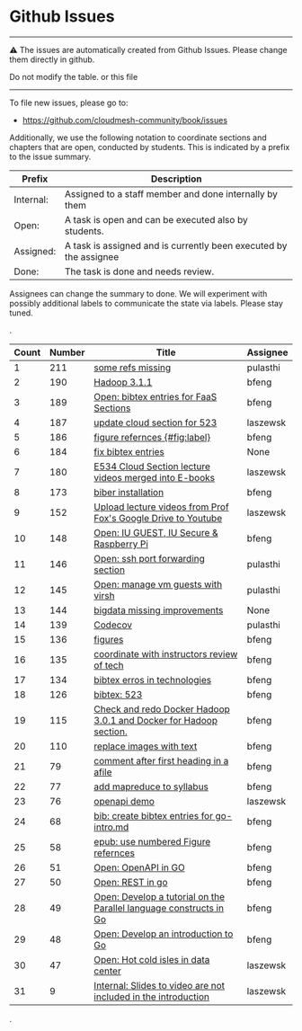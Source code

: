 # Github Issues

---

:warning: The issues are automatically created from Github Issues. Please change them directly in github.

Do not modify the table. or this file

---

To file new issues, please go to:

* <https://github.com/cloudmesh-community/book/issues>

Additionally, we use the following notation to coordinate sections and chapters that are open, conducted by students. This is indicated by a prefix to the issue summary.

| Prefix | Description |
| ----- | ---------|
| Internal: | Assigned to a staff member and done internally by them |
| Open: | A task is open and can be executed also by students. |
| Assigned: | A task is assigned and is currently been executed by the assignee |
| Done: | The task is done and needs review. |

Assignees can change the summary to done. We will experiment with possibly additional labels to communicate the state via labels. Please stay tuned.



.<div class="smalltable">



| Count | Number | Title | Assignee |
| --- | --- | ---------------------------------------------------------------- | -------- |
| 1 | 211 | [some refs missing][i211] | pulasthi|
| 2 | 190 | [Hadoop 3.1.1][i190] | bfeng|
| 3 | 189 | [Open: bibtex entries for FaaS Sections][i189] | bfeng|
| 4 | 187 | [update cloud section for 523][i187] | laszewsk|
| 5 | 186 | [figure refernces {#fig:label}][i186] | bfeng|
| 6 | 184 | [fix bibtex entries ][i184] | None|
| 7 | 180 | [E534 Cloud Section lecture videos merged into E-books][i180] | laszewsk|
| 8 | 173 | [biber installation][i173] | bfeng|
| 9 | 152 | [Upload lecture videos from Prof Fox's Google Drive to Youtube][i152] | laszewsk|
| 10 | 148 | [Open: IU GUEST, IU Secure & Raspberry Pi][i148] | bfeng|
| 11 | 146 | [Open: ssh port forwarding section][i146] | pulasthi|
| 12 | 145 | [Open: manage vm guests with virsh][i145] | pulasthi|
| 13 | 144 | [bigdata missing improvements][i144] | None|
| 14 | 139 | [Codecov][i139] | pulasthi|
| 15 | 136 | [figures][i136] | bfeng|
| 16 | 135 | [coordinate with instructors review of tech][i135] | bfeng|
| 17 | 134 | [bibtex erros in technologies][i134] | bfeng|
| 18 | 126 | [bibtex: 523][i126] | bfeng|
| 19 | 115 | [Check and redo Docker Hadoop 3.0.1 and Docker for Hadoop section.][i115] | bfeng|
| 20 | 110 | [replace images with text ][i110] | bfeng|
| 21 | 79 | [comment after first heading in a afile][i79] | bfeng|
| 22 | 77 | [add mapreduce to syllabus][i77] | bfeng|
| 23 | 76 | [openapi demo][i76] | laszewsk|
| 24 | 68 | [bib: create bibtex entries for go-intro.md][i68] | bfeng|
| 25 | 58 | [epub: use numbered Figure refernces][i58] | bfeng|
| 26 | 51 | [Open: OpenAPI in GO][i51] | bfeng|
| 27 | 50 | [Open: REST in go ][i50] | bfeng|
| 28 | 49 | [Open: Develop a tutorial on the Parallel language constructs in Go][i49] | bfeng|
| 29 | 48 | [Open: Develop an introduction to Go][i48] | bfeng|
| 30 | 47 | [Open: Hot cold isles in data center][i47] | laszewsk|
| 31 | 9 | [Internal: Slides to video are not included in the introduction ][i9] | laszewsk|

[i211]: https://github.com/cloudmesh-community/book/issues/211
[i190]: https://github.com/cloudmesh-community/book/issues/190
[i189]: https://github.com/cloudmesh-community/book/issues/189
[i187]: https://github.com/cloudmesh-community/book/issues/187
[i186]: https://github.com/cloudmesh-community/book/issues/186
[i184]: https://github.com/cloudmesh-community/book/issues/184
[i180]: https://github.com/cloudmesh-community/book/issues/180
[i173]: https://github.com/cloudmesh-community/book/issues/173
[i152]: https://github.com/cloudmesh-community/book/issues/152
[i148]: https://github.com/cloudmesh-community/book/issues/148
[i146]: https://github.com/cloudmesh-community/book/issues/146
[i145]: https://github.com/cloudmesh-community/book/issues/145
[i144]: https://github.com/cloudmesh-community/book/issues/144
[i139]: https://github.com/cloudmesh-community/book/issues/139
[i136]: https://github.com/cloudmesh-community/book/issues/136
[i135]: https://github.com/cloudmesh-community/book/issues/135
[i134]: https://github.com/cloudmesh-community/book/issues/134
[i126]: https://github.com/cloudmesh-community/book/issues/126
[i115]: https://github.com/cloudmesh-community/book/issues/115
[i110]: https://github.com/cloudmesh-community/book/issues/110
[i79]: https://github.com/cloudmesh-community/book/issues/79
[i77]: https://github.com/cloudmesh-community/book/issues/77
[i76]: https://github.com/cloudmesh-community/book/issues/76
[i68]: https://github.com/cloudmesh-community/book/issues/68
[i58]: https://github.com/cloudmesh-community/book/issues/58
[i51]: https://github.com/cloudmesh-community/book/issues/51
[i50]: https://github.com/cloudmesh-community/book/issues/50
[i49]: https://github.com/cloudmesh-community/book/issues/49
[i48]: https://github.com/cloudmesh-community/book/issues/48
[i47]: https://github.com/cloudmesh-community/book/issues/47
[i9]: https://github.com/cloudmesh-community/book/issues/9


.</div>






